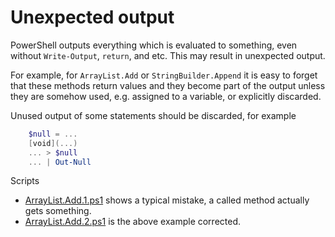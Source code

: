 # Unexpected output

PowerShell outputs everything which is evaluated to something, even without
`Write-Output`, `return`, and etc. This may result in unexpected output.

For example, for `ArrayList.Add` or `StringBuilder.Append` it is easy to forget
that these methods return values and they become part of the output unless they
are somehow used, e.g. assigned to a variable, or explicitly discarded.

Unused output of some statements should be discarded, for example

```powershell
    $null = ...
    [void](...)
    ... > $null
    ... | Out-Null
```

Scripts

- [ArrayList.Add.1.ps1](ArrayList.Add.1.ps1) shows a typical mistake, a called method actually gets something.
- [ArrayList.Add.2.ps1](ArrayList.Add.2.ps1) is the above example corrected.

